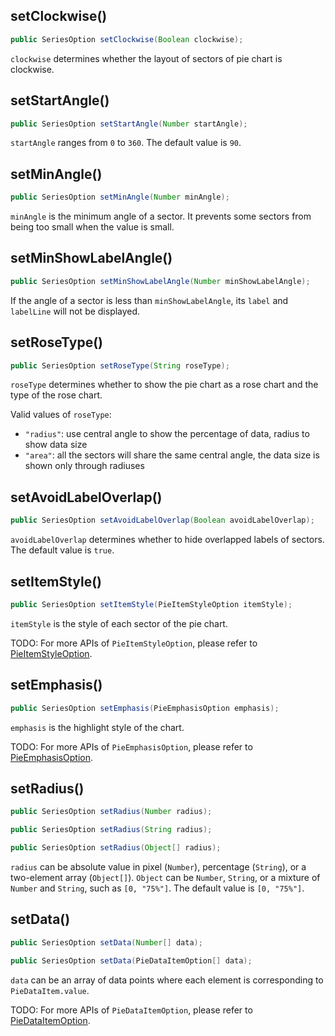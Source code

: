 ## setClockwise()

```java
public SeriesOption setClockwise(Boolean clockwise);
```

`clockwise` determines whether the layout of sectors of pie chart is clockwise.

## setStartAngle()

```java
public SeriesOption setStartAngle(Number startAngle);
```

`startAngle` ranges from `0` to `360`. The default value is `90`.

## setMinAngle()

```java
public SeriesOption setMinAngle(Number minAngle);
```

`minAngle` is the minimum angle of a sector. It prevents some sectors from being too small when the value is small.

## setMinShowLabelAngle()

```java
public SeriesOption setMinShowLabelAngle(Number minShowLabelAngle);
```

If the angle of a sector is less than `minShowLabelAngle`, its `label` and `labelLine` will not be displayed.

## setRoseType()

```java
public SeriesOption setRoseType(String roseType);
```

`roseType` determines whether to show the pie chart as a rose chart and the type of the rose chart.

Valid values of `roseType`:
- `"radius"`: use central angle to show the percentage of data, radius to show data size
- `"area"`: all the sectors will share the same central angle, the data size is shown only through radiuses

## setAvoidLabelOverlap()

```java
public SeriesOption setAvoidLabelOverlap(Boolean avoidLabelOverlap);
```

`avoidLabelOverlap` determines whether to hide overlapped labels of sectors. The default value is `true`.

## setItemStyle()

```java
public SeriesOption setItemStyle(PieItemStyleOption itemStyle);
```

`itemStyle` is the style of each sector of the pie chart.

TODO: For more APIs of `PieItemStyleOption`, please refer to [PieItemStyleOption](component-apis/pie-item-style-option).

## setEmphasis()

```java
public SeriesOption setEmphasis(PieEmphasisOption emphasis);
```

`emphasis` is the highlight style of the chart.

TODO: For more APIs of `PieEmphasisOption`, please refer to [PieEmphasisOption](component-apis/pie-emphasis-option).

## setRadius()

```java
public SeriesOption setRadius(Number radius);

public SeriesOption setRadius(String radius);

public SeriesOption setRadius(Object[] radius);
```

`radius` can be absolute value in pixel (`Number`), percentage (`String`), or a two-element array (`Object[]`). `Object` can be `Number`, `String`, or a mixture of `Number` and `String`, such as `[0, "75%"]`. The default value is `[0, "75%"]`.

## setData()

```java
public SeriesOption setData(Number[] data);

public SeriesOption setData(PieDataItemOption[] data);
```

`data` can be an array of data points where each element is corresponding to `PieDataItem.value`.

TODO: For more APIs of `PieDataItemOption`, please refer to [PieDataItemOption](component-apis/pie-data-item-option).
